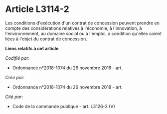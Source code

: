 # Article L3114-2

Les conditions d'exécution d'un contrat de concession peuvent prendre en compte des considérations relatives à l'économie, à
l'innovation, à l'environnement, au domaine social ou à l'emploi, à condition qu'elles soient liées à l'objet du contrat de
concession.

**Liens relatifs à cet article**

_Codifié par_:

  - Ordonnance n°2018-1074 du 26 novembre 2018 - art.

_Créé par_:

  - Ordonnance n°2018-1074 du 26 novembre 2018 - art.

_Cité par_:

  - Code de la commande publique - art. L3126-3 (V)
